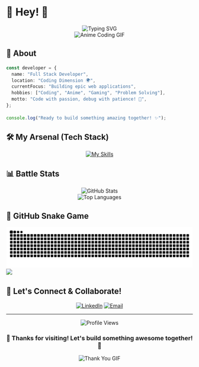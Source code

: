 # 🌸 Hey! 🌸

<div align="center">
  <img src="https://readme-typing-svg.herokuapp.com?font=Fira+Code&size=32&duration=2800&pause=2000&color=A855F7&center=true&vCenter=true&width=940&lines=Full+Stack+Developer+%E2%9A%A1;Building+Amazing+Web+Experiences+%F0%9F%9A%80;Code+%7C+Coffee+%7C+Anime+%F0%9F%8D%9C" alt="Typing SVG" />
</div>

<div align="center">
  <img src="https://media.giphy.com/media/L1R1tvI9svkIWwpVYr/giphy.gif" width="400" alt="Anime Coding GIF"/>
</div>

## 🎌 About

```typescript
const developer = {
  name: "Full Stack Developer",
  location: "Coding Dimension 🌍",
  currentFocus: "Building epic web applications",
  hobbies: ["Coding", "Anime", "Gaming", "Problem Solving"],
  motto: "Code with passion, debug with patience! 💪",
};

console.log("Ready to build something amazing together! ✨");
```

## 🛠️ My Arsenal (Tech Stack)

<div align="center">

[![My Skills](https://skillicons.dev/icons?i=ts,next,react,nodejs,redux,git,github,prisma,mysql,postgresql,vite,nginx,js,html,css&perline=5)](https://skillicons.dev)

</div>

## 📊 Battle Stats

<div align="center">
  <img src="https://github-readme-stats.vercel.app/api?username=jawadDev1&show_icons=true&theme=tokyonight&hide_border=true&bg_color=0D1117&title_color=A855F7&icon_color=A855F7" alt="GitHub Stats" />
</div>

<div align="center">
  <img src="https://github-readme-stats.vercel.app/api/top-langs/?username=jawadDev1&layout=compact&theme=tokyonight&hide_border=true&bg_color=0D1117&title_color=A855F7" alt="Top Languages" />
</div>

## 🐍 GitHub Snake Game

![](https://raw.githubusercontent.com/jawadDev1/jawadDev1/output/github-contribution-grid-snake-dark.svg#gh-dark-mode-only)
![](https://raw.githubusercontent.com/jawadDev1/jawadDev1/output/github-contribution-grid-snake.svggh-light-mode-only)

## 🤝 Let's Connect & Collaborate!

<div align="center">
  
[![LinkedIn](https://img.shields.io/badge/LinkedIn-0077B5?style=for-the-badge&logo=linkedin&logoColor=white)](https://www.linkedin.com/in/jawad-ali-937343314)
[![Email](https://img.shields.io/badge/Email-D14836?style=for-the-badge&logo=gmail&logoColor=white)](mailto:jawadali.dev1@gmail.com)

</div>

---

<div align="center">
  <img src="https://komarev.com/ghpvc/?username=jawadDev1&color=blueviolet&style=for-the-badge&label=Profile+Views" alt="Profile Views" />
</div>

<div align="center">
  <h3>💖 Thanks for visiting! Let's build something awesome together! 💖</h3>
  <img src="https://media.giphy.com/media/jpVnC65DmYeyRL4LHS/giphy.gif" width="200" alt="Thank You GIF"/>
</div>
